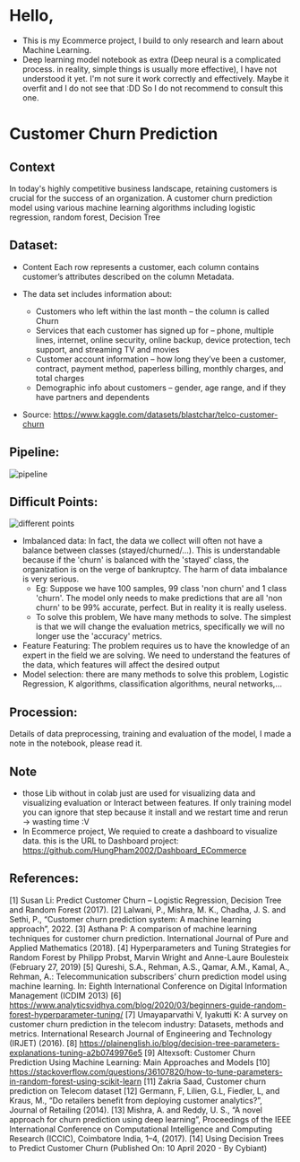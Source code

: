# Hello, 
- This is my Ecommerce project, I build to only research and learn about Machine Learning.
- Deep learning model notebook as extra (Deep neural is a complicated process. in reality, simple things is usually more effective), I have not understood it yet. I'm not sure it work correctly and effectively. Maybe it overfit and I do not see that :DD So I do not recommend to consult this one.
# Customer Churn Prediction 
## Context
In today's highly competitive business landscape, retaining customers is crucial for the success of an organization. A customer churn prediction model using various machine learning algorithms including logistic regression, random forest, Decision Tree
## Dataset: 
  - Content
Each row represents a customer, each column contains customer’s attributes described on the column Metadata.

  - The data set includes information about:
    + Customers who left within the last month – the column is called Churn
    + Services that each customer has signed up for – phone, multiple lines, internet, online security, online backup, device protection, tech support, and streaming TV and movies
    + Customer account information – how long they’ve been a customer, contract, payment method, paperless billing, monthly charges, and total charges
    + Demographic info about customers – gender, age range, and if they have partners and dependents
  - Source: https://www.kaggle.com/datasets/blastchar/telco-customer-churn
## Pipeline:
![pipeline](https://drive.google.com/uc?export=view&id=1PM7_tyPj0Jovt3QpaPhnbbPiHM1KZV2G)
## Difficult Points:
![different points](https://drive.google.com/uc?export=view&id=14K4atm5829Lb3UhKss_STpQ1sk8tUihI)
- Imbalanced data: In fact, the data we collect will often not have a balance between classes (stayed/churned/...). This is understandable because if the 'churn' is balanced with the 'stayed' class, the organization is on the verge of bankruptcy. The harm of data imbalance is very serious. 
  + Eg: Suppose we have 100 samples, 99 class 'non churn' and 1 class 'churn'. The model only needs to make predictions that are all 'non churn' to be 99% accurate, perfect. But in reality it is really useless.
  + To solve this problem, We have many methods to solve. The simplest is that we will change the evaluation metrics, specifically we will no longer use the 'accuracy' metrics.
- Feature Featuring: The problem requires us to have the knowledge of an expert in the field we are solving. We need to understand the features of the data, which features will affect the desired output
- Model selection: there are many methods to solve this problem, Logistic Regression, K algorithms, classification algorithms, neural networks,...
## Procession:
Details of data preprocessing, training and evaluation of the model, I made a note in the notebook, please read it.
## Note
+ those Lib without in colab just are used for visualizing data and visualizing evaluation or Interact between features. If only training model you can ignore that step because it install and we restart time and rerun -> wasting time :V
+ In Ecommerce project, We requied to create a dashboard to visualize data. this is the URL to Dashboard project: https://github.com/HungPham2002/Dashboard_ECommerce
## References:
[1] Susan Li: Predict Customer Churn – Logistic Regression, Decision Tree and Random Forest (2017).
[2] Lalwani, P., Mishra, M. K., Chadha, J. S. and Sethi, P., “Customer churn prediction system: A machine learning approach”, 2022.
[3] Asthana P: A comparison of machine learning techniques for customer churn prediction. International Journal of Pure and Applied Mathematics (2018).
[4] Hyperparameters and Tuning Strategies for Random Forest by Philipp Probst, Marvin Wright and Anne-Laure Boulesteix (February 27, 2019)
[5] Qureshi, S.A., Rehman, A.S., Qamar, A.M., Kamal, A., Rehman, A.: Telecommunication subscribers’ churn prediction model using machine learning. In: Eighth International Conference on Digital Information Management (ICDIM 2013)
[6] https://www.analyticsvidhya.com/blog/2020/03/beginners-guide-random-forest-hyperparameter-tuning/
[7] Umayaparvathi V, Iyakutti K: A survey on customer churn prediction in the telecom industry: Datasets, methods and metrics. International Research Journal of Engineering and Technology (IRJET) (2016).
[8] https://plainenglish.io/blog/decision-tree-parameters-explanations-tuning-a2b0749976e5
[9] Altexsoft: Customer Churn Prediction Using Machine Learning: Main Approaches and Models
[10] https://stackoverflow.com/questions/36107820/how-to-tune-parameters-in-random-forest-using-scikit-learn
[11] Zakria Saad, Customer churn prediction on Telecom dataset
[12] Germann, F, Lilien, G.L, Fiedler, L, and Kraus, M., “Do retailers benefit from deploying customer analytics?”, Journal of Retailing (2014).
[13] Mishra, A. and Reddy, U. S., “A novel approach for churn prediction using deep learning”, Proceedings of the IEEE International Conference on Computational Intelligence and Computing Research (ICCIC), Coimbatore India, 1–4, (2017).
[14] Using Decision Trees to Predict Customer Churn (Published On: 10 April 2020 - By Cybiant)

